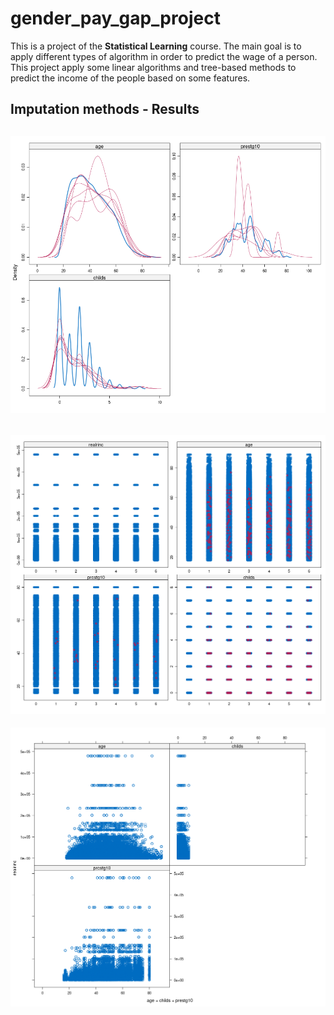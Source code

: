 # gender_pay_gap_project

This is a project of the **Statistical Learning** course. The main goal is to apply different types of algorithm in order to predict the wage of a person. This project apply some linear algorithms and tree-based methods to predict the income of the people based on some features.


## Imputation methods - Results
![dens_plot](pics/density.png)
-------------------------------------
![strip_plot](pics/stripplot.png)
-------------------------------------
![xy_plot](pics/xyplot.png)